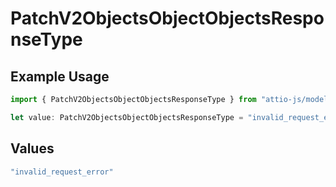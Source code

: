 # PatchV2ObjectsObjectObjectsResponseType

## Example Usage

```typescript
import { PatchV2ObjectsObjectObjectsResponseType } from "attio-js/models/errors";

let value: PatchV2ObjectsObjectObjectsResponseType = "invalid_request_error";
```

## Values

```typescript
"invalid_request_error"
```